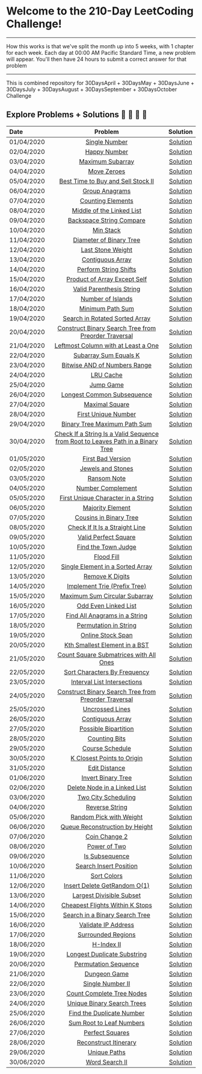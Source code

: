 # Welcome to the 210-Day LeetCoding Challenge!

---

How this works is that we've split the month up into 5 weeks, with 1 chapter for each week. Each day at 00:00 AM Pacific Standard Time, a new problem will appear. You'll then have 24 hours to submit a correct answer for that problem

---

This is combined repository for 30DaysApril + 30DaysMay + 30DaysJune + 30DaysJuly + 30DaysAugust + 30DaysSeptember + 30DaysOctober Challenge

## Explore Problems + Solutions :rocket: :unicorn: :sunflower: 🥇

| Date       |                                                                                  Problem                                                                                   |                                     Solution                                     |
| :--------- | :------------------------------------------------------------------------------------------------------------------------------------------------------------------------: | :------------------------------------------------------------------------------: |
| 01/04/2020 |                                  [Single Number](https://leetcode.com/explore/challenge/card/30-day-leetcoding-challenge/528/week-1/3283)                                  | [Solution](https://github.com/PranjalAgni/60DaysLeetCode/blob/master/day-1.cpp)  |
| 02/04/2020 |                                  [Happy Number](https://leetcode.com/explore/challenge/card/30-day-leetcoding-challenge/528/week-1/3284)                                   | [Solution](https://github.com/PranjalAgni/60DaysLeetCode/blob/master/day-2.cpp)  |
| 03/04/2020 |                                [Maximum Subarray](https://leetcode.com/explore/challenge/card/30-day-leetcoding-challenge/528/week-1/3285)                                 | [Solution](https://github.com/PranjalAgni/60DaysLeetCode/blob/master/day-3.cpp)  |
| 04/04/2020 |                                   [Move Zeroes](https://leetcode.com/explore/challenge/card/30-day-leetcoding-challenge/528/week-1/3286)                                   | [Solution](https://github.com/PranjalAgni/60DaysLeetCode/blob/master/day-4.cpp)  |
| 05/04/2020 |                       [Best Time to Buy and Sell Stock II](https://leetcode.com/explore/challenge/card/30-day-leetcoding-challenge/528/week-1/3287)                        | [Solution](https://github.com/PranjalAgni/60DaysLeetCode/blob/master/day-5.cpp)  |
| 06/04/2020 |                                 [Group Anagrams](https://leetcode.com/explore/challenge/card/30-day-leetcoding-challenge/528/week-1/3288)                                  | [Solution](https://github.com/PranjalAgni/60DaysLeetCode/blob/master/day-6.cpp)  |
| 07/04/2020 |                                [Counting Elements](https://leetcode.com/explore/challenge/card/30-day-leetcoding-challenge/528/week-1/3289)                                | [Solution](https://github.com/PranjalAgni/60DaysLeetCode/blob/master/day-7.cpp)  |
| 08/04/2020 |                            [Middle of the Linked List](https://leetcode.com/explore/challenge/card/30-day-leetcoding-challenge/529/week-2/3290)                            | [Solution](https://github.com/PranjalAgni/60DaysLeetCode/blob/master/day-8.cpp)  |
| 09/04/2020 |                            [Backspace String Compare](https://leetcode.com/explore/challenge/card/30-day-leetcoding-challenge/529/week-2/3291)                             | [Solution](https://github.com/PranjalAgni/60DaysLeetCode/blob/master/day-9.cpp)  |
| 10/04/2020 |                                    [Min Stack](https://leetcode.com/explore/challenge/card/30-day-leetcoding-challenge/529/week-2/3292)                                    | [Solution](https://github.com/PranjalAgni/60DaysLeetCode/blob/master/day-10.cpp) |
| 11/04/2020 |                             [Diameter of Binary Tree](https://leetcode.com/explore/challenge/card/30-day-leetcoding-challenge/529/week-2/3293)                             | [Solution](https://github.com/PranjalAgni/60DaysLeetCode/blob/master/day-11.cpp) |
| 12/04/2020 |                                [Last Stone Weight](https://leetcode.com/explore/challenge/card/30-day-leetcoding-challenge/529/week-2/3297)                                | [Solution](https://github.com/PranjalAgni/60DaysLeetCode/blob/master/day-12.cpp) |
| 13/04/2020 |                                [Contiguous Array](https://leetcode.com/explore/challenge/card/30-day-leetcoding-challenge/529/week-2/3298)                                 | [Solution](https://github.com/PranjalAgni/60DaysLeetCode/blob/master/day-13.cpp) |
| 14/04/2020 |                              [Perform String Shifts](https://leetcode.com/explore/challenge/card/30-day-leetcoding-challenge/529/week-2/3299)                              | [Solution](https://github.com/PranjalAgni/60DaysLeetCode/blob/master/day-14.cpp) |
| 15/04/2020 |                          [Product of Array Except Self](https://leetcode.com/explore/challenge/card/30-day-leetcoding-challenge/530/week-3/3300)                           | [Solution](https://github.com/PranjalAgni/60DaysLeetCode/blob/master/day-15.cpp) |
| 16/04/2020 |                            [Valid Parenthesis String](https://leetcode.com/explore/challenge/card/30-day-leetcoding-challenge/530/week-3/3301)                             | [Solution](https://github.com/PranjalAgni/60DaysLeetCode/blob/master/day-16.cpp) |
| 17/04/2020 |                                [Number of Islands](https://leetcode.com/explore/challenge/card/30-day-leetcoding-challenge/530/week-3/3302)                                | [Solution](https://github.com/PranjalAgni/60DaysLeetCode/blob/master/day-17.cpp) |
| 18/04/2020 |                                [Minimum Path Sum](https://leetcode.com/explore/challenge/card/30-day-leetcoding-challenge/530/week-3/3303)                                 | [Solution](https://github.com/PranjalAgni/60DaysLeetCode/blob/master/day-18.cpp) |
| 19/04/2020 |                         [Search in Rotated Sorted Array](https://leetcode.com/explore/challenge/card/30-day-leetcoding-challenge/530/week-3/3304)                          | [Solution](https://github.com/PranjalAgni/60DaysLeetCode/blob/master/day-19.cpp) |
| 20/04/2020 |              [Construct Binary Search Tree from Preorder Traversal](https://leetcode.com/explore/challenge/card/30-day-leetcoding-challenge/530/week-3/3305)               | [Solution](https://github.com/PranjalAgni/60DaysLeetCode/blob/master/day-20.cpp) |
| 21/04/2020 |                       [Leftmost Column with at Least a One](https://leetcode.com/explore/challenge/card/30-day-leetcoding-challenge/530/week-3/3306)                       | [Solution](https://github.com/PranjalAgni/60DaysLeetCode/blob/master/day-21.cpp) |
| 22/04/2020 |                              [Subarray Sum Equals K](https://leetcode.com/explore/challenge/card/30-day-leetcoding-challenge/531/week-4/3307)                              | [Solution](https://github.com/PranjalAgni/60DaysLeetCode/blob/master/day-22.cpp) |
| 23/04/2020 |                          [Bitwise AND of Numbers Range](https://leetcode.com/explore/challenge/card/30-day-leetcoding-challenge/531/week-4/3308)                           | [Solution](https://github.com/PranjalAgni/60DaysLeetCode/blob/master/day-23.cpp) |
| 24/04/2020 |                                    [LRU Cache](https://leetcode.com/explore/challenge/card/30-day-leetcoding-challenge/531/week-4/3309)                                    | [Solution](https://github.com/PranjalAgni/60DaysLeetCode/blob/master/day-24.cpp) |
| 25/04/2020 |                                    [Jump Game](https://leetcode.com/explore/challenge/card/30-day-leetcoding-challenge/531/week-4/3310)                                    | [Solution](https://github.com/PranjalAgni/60DaysLeetCode/blob/master/day-25.cpp) |
| 26/04/2020 |                           [Longest Common Subsequence](https://leetcode.com/explore/challenge/card/30-day-leetcoding-challenge/531/week-4/3311)                            | [Solution](https://github.com/PranjalAgni/60DaysLeetCode/blob/master/day-26.cpp) |
| 27/04/2020 |                                 [Maximal Square](https://leetcode.com/explore/challenge/card/30-day-leetcoding-challenge/531/week-4/3312)                                  | [Solution](https://github.com/PranjalAgni/60DaysLeetCode/blob/master/day-27.cpp) |
| 28/04/2020 |                               [First Unique Number](https://leetcode.com/explore/challenge/card/30-day-leetcoding-challenge/531/week-4/3313)                               | [Solution](https://github.com/PranjalAgni/60DaysLeetCode/blob/master/day-28.cpp) |
| 29/04/2020 |                          [Binary Tree Maximum Path Sum](https://leetcode.com/explore/challenge/card/30-day-leetcoding-challenge/532/week-5/3314)                           | [Solution](https://github.com/PranjalAgni/60DaysLeetCode/blob/master/day-29.cpp) |
| 30/04/2020 | [Check If a String Is a Valid Sequence from Root to Leaves Path in a Binary Tree](https://leetcode.com/explore/challenge/card/30-day-leetcoding-challenge/532/week-5/3315) | [Solution](https://github.com/PranjalAgni/60DaysLeetCode/blob/master/day-30.cpp) |
| 01/05/2020 |                             [First Bad Version](https://leetcode.com/explore/featured/card/may-leetcoding-challenge/534/week-1st-may-7th/3316)                             | [Solution](https://github.com/PranjalAgni/60DaysLeetCode/blob/master/day-31.cpp) |
| 02/05/2020 |                             [Jewels and Stones](https://leetcode.com/explore/featured/card/may-leetcoding-challenge/534/week-1st-may-7th/3317)                             | [Solution](https://github.com/PranjalAgni/60DaysLeetCode/blob/master/day-32.cpp) |
| 03/05/2020 |                                [Ransom Note](https://leetcode.com/explore/featured/card/may-leetcoding-challenge/534/week-1st-may-7th/3318)                                | [Solution](https://github.com/PranjalAgni/60DaysLeetCode/blob/master/day-33.cpp) |
| 04/05/2020 |                             [Number Complement](https://leetcode.com/explore/featured/card/may-leetcoding-challenge/534/week-1st-may-7th/3319)                             | [Solution](https://github.com/PranjalAgni/60DaysLeetCode/blob/master/day-34.cpp) |
| 05/05/2020 |                    [First Unique Character in a String](https://leetcode.com/explore/featured/card/may-leetcoding-challenge/534/week-1st-may-7th/3320)                     | [Solution](https://github.com/PranjalAgni/60DaysLeetCode/blob/master/day-35.cpp) |
| 06/05/2020 |                             [Majority Element](https://leetcode.com/explore/featured/card/may-leetcoding-challenge/535/week-1st-may-7th/3321)                              | [Solution](https://github.com/PranjalAgni/60DaysLeetCode/blob/master/day-36.cpp) |
| 07/05/2020 |                          [Cousins in Binary Tree](https://leetcode.com/explore/featured/card/may-leetcoding-challenge/535/week-1st-may-7th/3322)                           | [Solution](https://github.com/PranjalAgni/60DaysLeetCode/blob/master/day-37.cpp) |
| 08/05/2020 |                      [Check If It Is a Straight Line](https://leetcode.com/explore/featured/card/may-leetcoding-challenge/535/week-1st-may-7th/3323)                       | [Solution](https://github.com/PranjalAgni/60DaysLeetCode/blob/master/day-38.cpp) |
| 09/05/2020 |                           [Valid Perfect Square](https://leetcode.com/explore/featured/card/may-leetcoding-challenge/535/week-1st-may-7th/3324)                            | [Solution](https://github.com/PranjalAgni/60DaysLeetCode/blob/master/day-39.cpp) |
| 10/05/2020 |                            [Find the Town Judge](https://leetcode.com/explore/featured/card/may-leetcoding-challenge/535/week-1st-may-7th/3325)                            | [Solution](https://github.com/PranjalAgni/60DaysLeetCode/blob/master/day-40.cpp) |
| 11/05/2020 |                                [Flood Fill](https://leetcode.com/explore/featured/card/may-leetcoding-challenge/535/week-1st-may-7th/3326)                                 | [Solution](https://github.com/PranjalAgni/60DaysLeetCode/blob/master/day-41.cpp) |
| 12/05/2020 |                     [Single Element in a Sorted Array](https://leetcode.com/explore/featured/card/may-leetcoding-challenge/535/week-1st-may-7th/3327)                      | [Solution](https://github.com/PranjalAgni/60DaysLeetCode/blob/master/day-42.cpp) |
| 13/05/2020 |                              [Remove K Digits](https://leetcode.com/explore/featured/card/may-leetcoding-challenge/536/week-1st-may-7th/3328)                              | [Solution](https://github.com/PranjalAgni/60DaysLeetCode/blob/master/day-43.cpp) |
| 14/05/2020 |                       [Implement Trie (Prefix Tree)](https://leetcode.com/explore/featured/card/may-leetcoding-challenge/536/week-1st-may-7th/3329)                        | [Solution](https://github.com/PranjalAgni/60DaysLeetCode/blob/master/day-44.cpp) |
| 15/05/2020 |                       [Maximum Sum Circular Subarray](https://leetcode.com/explore/featured/card/may-leetcoding-challenge/536/week-1st-may-7th/3330)                       | [Solution](https://github.com/PranjalAgni/60DaysLeetCode/blob/master/day-45.cpp) |
| 16/05/2020 |                           [Odd Even Linked List](https://leetcode.com/explore/featured/card/may-leetcoding-challenge/536/week-1st-may-7th/3331)                            | [Solution](https://github.com/PranjalAgni/60DaysLeetCode/blob/master/day-46.cpp) |
| 17/05/2020 |                       [Find All Anagrams in a String](https://leetcode.com/explore/featured/card/may-leetcoding-challenge/536/week-1st-may-7th/3332)                       | [Solution](https://github.com/PranjalAgni/60DaysLeetCode/blob/master/day-47.cpp) |
| 18/05/2020 |                           [Permutation in String](https://leetcode.com/explore/featured/card/may-leetcoding-challenge/536/week-1st-may-7th/3333)                           | [Solution](https://github.com/PranjalAgni/60DaysLeetCode/blob/master/day-48.cpp) |
| 19/05/2020 |                             [Online Stock Span](https://leetcode.com/explore/featured/card/may-leetcoding-challenge/536/week-1st-may-7th/3334)                             | [Solution](https://github.com/PranjalAgni/60DaysLeetCode/blob/master/day-49.cpp) |
| 20/05/2020 |                       [Kth Smallest Element in a BST](https://leetcode.com/explore/featured/card/may-leetcoding-challenge/537/week-1st-may-7th/3335)                       | [Solution](https://github.com/PranjalAgni/60DaysLeetCode/blob/master/day-50.cpp) |
| 21/05/2020 |                  [Count Square Submatrices with All Ones](https://leetcode.com/explore/featured/card/may-leetcoding-challenge/537/week-1st-may-7th/3336)                   | [Solution](https://github.com/PranjalAgni/60DaysLeetCode/blob/master/day-51.cpp) |
| 22/05/2020 |                       [Sort Characters By Frequency](https://leetcode.com/explore/featured/card/may-leetcoding-challenge/537/week-1st-may-7th/3337)                        | [Solution](https://github.com/PranjalAgni/60DaysLeetCode/blob/master/day-52.cpp) |
| 23/05/2020 |                        [Interval List Intersections](https://leetcode.com/explore/featured/card/may-leetcoding-challenge/537/week-1st-may-7th/3338)                        | [Solution](https://github.com/PranjalAgni/60DaysLeetCode/blob/master/day-53.cpp) |
| 24/05/2020 |           [Construct Binary Search Tree from Preorder Traversal](https://leetcode.com/explore/featured/card/may-leetcoding-challenge/537/week-1st-may-7th/3339)            | [Solution](https://github.com/PranjalAgni/60DaysLeetCode/blob/master/day-54.cpp) |
| 25/05/2020 |                              [Uncrossed Lines](https://leetcode.com/explore/featured/card/may-leetcoding-challenge/537/week-1st-may-7th/3340)                              | [Solution](https://github.com/PranjalAgni/60DaysLeetCode/blob/master/day-55.cpp) |
| 26/05/2020 |                             [Contiguous Array](https://leetcode.com/explore/featured/card/may-leetcoding-challenge/537/week-1st-may-7th/3341)                              | [Solution](https://github.com/PranjalAgni/60DaysLeetCode/blob/master/day-56.cpp) |
| 27/05/2020 |                           [Possible Bipartition](https://leetcode.com/explore/featured/card/may-leetcoding-challenge/538/week-1st-may-7th/3342)                            | [Solution](https://github.com/PranjalAgni/60DaysLeetCode/blob/master/day-57.cpp) |
| 28/05/2020 |                               [Counting Bits](https://leetcode.com/explore/featured/card/may-leetcoding-challenge/538/week-1st-may-7th/3343)                               | [Solution](https://github.com/PranjalAgni/60DaysLeetCode/blob/master/day-58.cpp) |
| 29/05/2020 |                              [Course Schedule](https://leetcode.com/explore/featured/card/may-leetcoding-challenge/538/week-1st-may-7th/3344)                              | [Solution](https://github.com/PranjalAgni/60DaysLeetCode/blob/master/day-59.cpp) |
| 30/05/2020 |                        [K Closest Points to Origin](https://leetcode.com/explore/featured/card/may-leetcoding-challenge/538/week-1st-may-7th/3345)                         | [Solution](https://github.com/PranjalAgni/60DaysLeetCode/blob/master/day-60.cpp) |
| 31/05/2020 |                               [Edit Distance](https://leetcode.com/explore/featured/card/may-leetcoding-challenge/538/week-1st-may-7th/3346)                               | [Solution](https://github.com/PranjalAgni/60DaysLeetCode/blob/master/day-61.cpp) |
| 01/06/2020 |                       [Invert Binary Tree](https://leetcode.com/explore/challenge/card/june-leetcoding-challenge/539/week-1-june-1st-june-7th/3347)                        | [Solution](https://github.com/PranjalAgni/90DaysLeetCode/blob/master/day-62.cpp) |
| 02/06/2020 |                  [Delete Node in a Linked List](https://leetcode.com/explore/challenge/card/june-leetcoding-challenge/539/week-1-june-1st-june-7th/3348)                   | [Solution](https://github.com/PranjalAgni/90DaysLeetCode/blob/master/day-63.cpp) |
| 03/06/2020 |                       [Two City Scheduling](https://leetcode.com/explore/challenge/card/june-leetcoding-challenge/539/week-1-june-1st-june-7th/3349)                       | [Solution](https://github.com/PranjalAgni/90DaysLeetCode/blob/master/day-64.cpp) |
| 04/06/2020 |                         [Reverse String](https://leetcode.com/explore/challenge/card/june-leetcoding-challenge/540/week-2-june-8th-june-14th/3350)                         | [Solution](https://github.com/PranjalAgni/90DaysLeetCode/blob/master/day-65.cpp) |
| 05/06/2020 |                    [Random Pick with Weight](https://leetcode.com/explore/challenge/card/june-leetcoding-challenge/540/week-2-june-8th-june-14th/3351)                     | [Solution](https://github.com/PranjalAgni/90DaysLeetCode/blob/master/day-66.cpp) |
| 06/06/2020 |                 [Queue Reconstruction by Height](https://leetcode.com/explore/challenge/card/june-leetcoding-challenge/540/week-2-june-8th-june-14th/3352)                 | [Solution](https://github.com/PranjalAgni/90DaysLeetCode/blob/master/day-67.cpp) |
| 07/06/2020 |                         [Coin Change 2](https://leetcode.com/explore/challenge/card/june-leetcoding-challenge/540/week-2-june-8th-june-14th/3353)                          | [Solution](https://github.com/PranjalAgni/90DaysLeetCode/blob/master/day-68.cpp) |
| 08/06/2020 |                          [Power of Two](https://leetcode.com/explore/challenge/card/june-leetcoding-challenge/540/week-2-june-8th-june-14th/3354)                          | [Solution](https://github.com/PranjalAgni/90DaysLeetCode/blob/master/day-69.cpp) |
| 09/06/2020 |                         [Is Subsequence](https://leetcode.com/explore/challenge/card/june-leetcoding-challenge/540/week-2-june-8th-june-14th/3355)                         | [Solution](https://github.com/PranjalAgni/90DaysLeetCode/blob/master/day-70.cpp) |
| 10/06/2020 |                     [Search Insert Position](https://leetcode.com/explore/challenge/card/june-leetcoding-challenge/540/week-2-june-8th-june-14th/3356)                     | [Solution](https://github.com/PranjalAgni/90DaysLeetCode/blob/master/day-71.cpp) |
| 11/06/2020 |                          [Sort Colors](https://leetcode.com/explore/challenge/card/june-leetcoding-challenge/541/week-3-june-8th-june-21th/3357)                           | [Solution](https://github.com/PranjalAgni/90DaysLeetCode/blob/master/day-72.cpp) |
| 12/06/2020 |                  [Insert Delete GetRandom O(1)](https://leetcode.com/explore/challenge/card/june-leetcoding-challenge/541/week-3-june-8th-june-21th/3358)                  | [Solution](https://github.com/PranjalAgni/90DaysLeetCode/blob/master/day-73.cpp) |
| 13/06/2020 |                    [Largest Divisible Subset](https://leetcode.com/explore/challenge/card/june-leetcoding-challenge/541/week-3-june-8th-june-21th/3359)                    | [Solution](https://github.com/PranjalAgni/90DaysLeetCode/blob/master/day-74.cpp) |
| 14/06/2020 |                [Cheapest Flights Within K Stops](https://leetcode.com/explore/challenge/card/june-leetcoding-challenge/541/week-3-june-8th-june-21th/3360)                 | [Solution](https://github.com/PranjalAgni/90DaysLeetCode/blob/master/day-75.cpp) |
| 15/06/2020 |                [Search in a Binary Search Tree](https://leetcode.com/explore/challenge/card/june-leetcoding-challenge/541/week-3-june-15th-june-21st/3361)                 | [Solution](https://github.com/PranjalAgni/90DaysLeetCode/blob/master/day-76.cpp) |
| 16/06/2020 |                      [Validate IP Address](https://leetcode.com/explore/challenge/card/june-leetcoding-challenge/541/week-3-june-15th-june-21st/3362)                      | [Solution](https://github.com/PranjalAgni/90DaysLeetCode/blob/master/day-77.cpp) |
| 17/06/2020 |                      [Surrounded Regions](https://leetcode.com/explore/challenge/card/june-leetcoding-challenge/541/week-3-june-15th-june-21st/3363)                       | [Solution](https://github.com/PranjalAgni/90DaysLeetCode/blob/master/day-78.cpp) |
| 18/06/2020 |                           [H-Index II](https://leetcode.com/explore/challenge/card/june-leetcoding-challenge/542/week-4-june-8th-june-28th/3364)                           | [Solution](https://github.com/PranjalAgni/90DaysLeetCode/blob/master/day-79.cpp) |
| 19/06/2020 |                  [Longest Duplicate Substring](https://leetcode.com/explore/challenge/card/june-leetcoding-challenge/542/week-4-june-8th-june-28th/3365)                   | [Solution](https://github.com/PranjalAgni/90DaysLeetCode/blob/master/day-80.cpp) |
| 20/06/2020 |                      [Permutation Sequence](https://leetcode.com/explore/challenge/card/june-leetcoding-challenge/542/week-4-june-8th-june-28th/3366)                      | [Solution](https://github.com/PranjalAgni/90DaysLeetCode/blob/master/day-81.cpp) |
| 21/06/2020 |                          [Dungeon Game](https://leetcode.com/explore/challenge/card/june-leetcoding-challenge/542/week-4-june-8th-june-28th/3367)                          | [Solution](https://github.com/PranjalAgni/90DaysLeetCode/blob/master/day-82.cpp) |
| 22/06/2020 |                        [Single Number II](https://leetcode.com/explore/challenge/card/june-leetcoding-challenge/542/week-4-june-8th-june-28th/3368)                        | [Solution](https://github.com/PranjalAgni/90DaysLeetCode/blob/master/day-83.cpp) |
| 23/06/2020 |                   [Count Complete Tree Nodes](https://leetcode.com/explore/challenge/card/june-leetcoding-challenge/542/week-4-june-8th-june-28th/3369)                    | [Solution](https://github.com/PranjalAgni/90DaysLeetCode/blob/master/day-84.cpp) |
| 24/06/2020 |                   [Unique Binary Search Trees](https://leetcode.com/explore/challenge/card/june-leetcoding-challenge/542/week-4-june-8th-june-28th/3370)                   | [Solution](https://github.com/PranjalAgni/90DaysLeetCode/blob/master/day-85.cpp) |
| 25/06/2020 |                   [Find the Duplicate Number](https://leetcode.com/explore/challenge/card/june-leetcoding-challenge/543/week-5-june-8th-june-35th/3371)                    | [Solution](https://github.com/PranjalAgni/90DaysLeetCode/blob/master/day-86.cpp) |
| 26/06/2020 |                    [Sum Root to Leaf Numbers](https://leetcode.com/explore/challenge/card/june-leetcoding-challenge/543/week-5-june-8th-june-35th/3372)                    | [Solution](https://github.com/PranjalAgni/90DaysLeetCode/blob/master/day-87.cpp) |
| 27/06/2020 |                        [Perfect Squares](https://leetcode.com/explore/challenge/card/june-leetcoding-challenge/543/week-5-june-8th-june-35th/3373)                         | [Solution](https://github.com/PranjalAgni/90DaysLeetCode/blob/master/day-88.cpp) |
| 28/06/2020 |                     [Reconstruct Itinerary](https://leetcode.com/explore/challenge/card/june-leetcoding-challenge/543/week-5-june-8th-june-35th/3374)                      | [Solution](https://github.com/PranjalAgni/90DaysLeetCode/blob/master/day-89.cpp) |
| 29/06/2020 |                          [Unique Paths](https://leetcode.com/explore/challenge/card/june-leetcoding-challenge/543/week-5-june-8th-june-35th/3375)                          | [Solution](https://github.com/PranjalAgni/90DaysLeetCode/blob/master/day-90.cpp) |
| 30/06/2020 |                         [Word Search II](https://leetcode.com/explore/challenge/card/june-leetcoding-challenge/543/week-5-june-8th-june-35th/3376)                         | [Solution](https://github.com/PranjalAgni/90DaysLeetCode/blob/master/day-91.cpp) |
